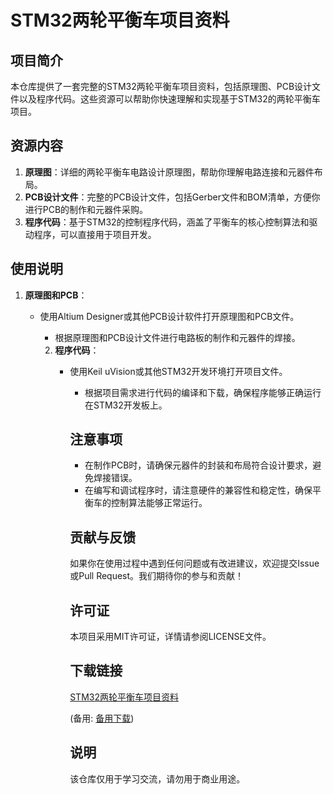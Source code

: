 # STM32两轮平衡车项目资料

## 项目简介

本仓库提供了一套完整的STM32两轮平衡车项目资料，包括原理图、PCB设计文件以及程序代码。这些资源可以帮助你快速理解和实现基于STM32的两轮平衡车项目。

## 资源内容

1. **原理图**：详细的两轮平衡车电路设计原理图，帮助你理解电路连接和元器件布局。
2. **PCB设计文件**：完整的PCB设计文件，包括Gerber文件和BOM清单，方便你进行PCB的制作和元器件采购。
3. **程序代码**：基于STM32的控制程序代码，涵盖了平衡车的核心控制算法和驱动程序，可以直接用于项目开发。

## 使用说明

1. **原理图和PCB**：
   - 使用Altium Designer或其他PCB设计软件打开原理图和PCB文件。
      - 根据原理图和PCB设计文件进行电路板的制作和元器件的焊接。

      2. **程序代码**：
         - 使用Keil uVision或其他STM32开发环境打开项目文件。
            - 根据项目需求进行代码的编译和下载，确保程序能够正确运行在STM32开发板上。

            ## 注意事项

            - 在制作PCB时，请确保元器件的封装和布局符合设计要求，避免焊接错误。
            - 在编写和调试程序时，请注意硬件的兼容性和稳定性，确保平衡车的控制算法能够正常运行。

            ## 贡献与反馈

            如果你在使用过程中遇到任何问题或有改进建议，欢迎提交Issue或Pull Request。我们期待你的参与和贡献！

            ## 许可证

            本项目采用MIT许可证，详情请参阅LICENSE文件。

            ## 下载链接
            [STM32两轮平衡车项目资料](https://pan.quark.cn/s/01125c6be36e) 

            (备用: [备用下载](https://pan.baidu.com/s/1bt4BldGWvF9N0KlaR6lGLg?pwd=1234))

            ## 说明

            该仓库仅用于学习交流，请勿用于商业用途。
